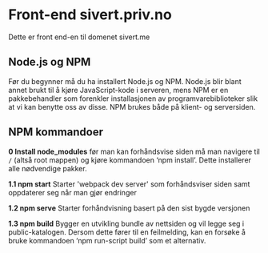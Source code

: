 # Front-end sivert.priv.no
Dette er front end-en til domenet sivert.me

## Node.js og NPM 
Før du begynner må du ha installert Node.js og NPM. Node.js blir blant annet brukt til å kjøre JavaScript-kode i serveren, mens NPM er en pakkebehandler som forenkler installasjonen av programvarebiblioteker slik at vi kan benytte oss av disse. NPM brukes både på klient- og serversiden.  

## NPM kommandoer

**0 Install node_modules**
før man kan forhåndsvise siden må man navigere til `/` (altså root mappen) og kjøre kommandoen ‘npm install’. Dette installerer alle nødvendige pakker.

**1.1 npm start** Starter 'webpack dev server' som forhåndsviser siden samt oppdaterer seg når man gjør endringer

**1.2 npm serve** Starter forhåndvisning basert på den sist bygde versjonen

**1.3 npm build** Bygger en utvikling bundle av nettsiden og vil legge seg i public-katalogen. Dersom dette fører til en feilmelding, kan en forsøke å bruke kommandoen ‘npm run-script build’ som et alternativ.


